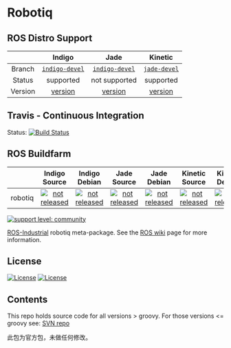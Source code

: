 # Robotiq

## ROS Distro Support

|         | Indigo | Jade | Kinetic |
|:-------:|:------:|:----:|:-------:|
| Branch  | [`indigo-devel`](https://github.com/ros-industrial/robotiq/tree/indigo-devel) | [`indigo-devel`](https://github.com/ros-industrial/robotiq/tree/indigo-devel) | [`jade-devel`](https://github.com/ros-industrial/robotiq/tree/jade-devel) |
| Status  |  supported | not supported |  supported |
| Version | [version](http://repositories.ros.org/status_page/ros_indigo_default.html?q=robotiq) | [version](http://repositories.ros.org/status_page/ros_jade_default.html?q=robotiq) | [version](http://repositories.ros.org/status_page/ros_kinetic_default.html?q=robotiq) |

## Travis - Continuous Integration

Status: [![Build Status](https://travis-ci.org/ros-industrial/robotiq.svg?branch=jade-devel)](https://travis-ci.org/ros-industrial/robotiq)

## ROS Buildfarm

|         | Indigo Source | Indigo Debian | Jade Source | Jade Debian |  Kinetic Source  |  Kinetic Debian |
|:-------:|:-------------------:|:-------------------:|:-------------------:|:-------------------:|:-------------------:|:-------------------:|
| robotiq | [![not released](http://build.ros.org/buildStatus/icon?job=Isrc_uT__robotiq__ubuntu_trusty__source)](http://build.ros.org/view/Isrc_uT/job/Isrc_uT__robotiq__ubuntu_trusty__source/) | [![not released](http://build.ros.org/buildStatus/icon?job=Ibin_uT64__robotiq__ubuntu_trusty_amd64__binary)](http://build.ros.org/view/Ibin_uT64/job/Ibin_uT64__robotiq__ubuntu_trusty_amd64__binary/) | [![not released](http://build.ros.org/buildStatus/icon?job=Jsrc_uT__robotiq__ubuntu_trusty__source)](http://build.ros.org/view/Jsrc_uT/job/Jsrc_uT__robotiq__ubuntu_trusty__source/) | [![not released](http://build.ros.org/buildStatus/icon?job=Jbin_uT64__robotiq__ubuntu_trusty_amd64__binary)](http://build.ros.org/view/Jbin_uT64/job/Jbin_uT64__robotiq__ubuntu_trusty_amd64__binary/) | [![not released](http://build.ros.org/buildStatus/icon?job=Ksrc_uX__robotiq__ubuntu_xenial__source)](http://build.ros.org/view/Ksrc_uX/job/Ksrc_uX__robotiq__ubuntu_xenial__source/) | [![not released](http://build.ros.org/buildStatus/icon?job=Kbin_uX64__robotiq__ubuntu_xenial_amd64__binary)](http://build.ros.org/view/Kbin_uX64/job/Kbin_uX64__robotiq__ubuntu_xenial_amd64__binary/) |

[![support level: community](https://img.shields.io/badge/support%20level-community-lightgray.png)](http://rosindustrial.org/news/2016/10/7/better-supporting-a-growing-ros-industrial-software-platform)

[ROS-Industrial][] robotiq meta-package.  See the [ROS wiki][] page for more information. 

## License

[![License](https://img.shields.io/badge/License-Apache%202.0-blue.svg)](https://opensource.org/licenses/Apache-2.0)
[![License](https://img.shields.io/badge/License-BSD%203--Clause-blue.svg)](https://opensource.org/licenses/BSD-3-Clause)

## Contents

This repo holds source code for all versions > groovy. For those versions <= groovy see: [SVN repo][]

[ROS-Industrial]: http://www.ros.org/wiki/Industrial
[ROS wiki]: http://ros.org/wiki/robotiq
[SVN repo]: https://code.google.com/p/swri-ros-pkg/source/browse

此包为官方包，未做任何修改。
